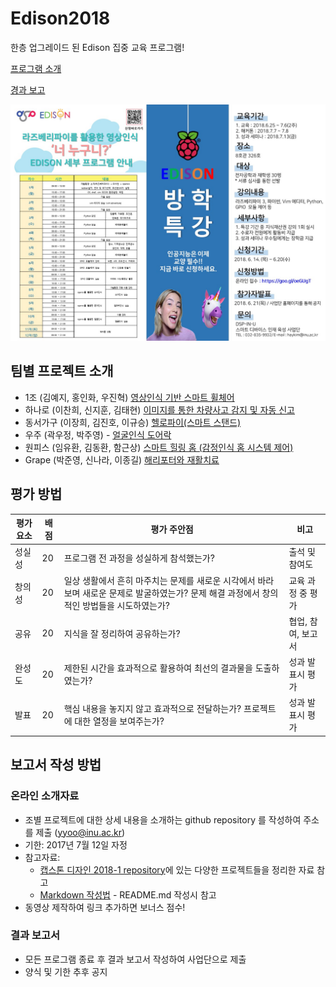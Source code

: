 # Edison2018
한층 업그레이드 된 Edison 집중 교육 프로그램!

[프로그램 소개](OpeningEdison2018.pdf)

[경과 보고](Edison2018_경과보고.pdf)

![Edison 2018](pic/Edison2018.jpg)




## 팀별 프로젝트 소개 
* 1조 (김예지, 홍인화, 우진혁) [영상인식 기반 스마트 휠체어](https://github.com/honginhwa/ghddlsghk3)
* 하나로 (이찬희, 신지훈, 김태현) [이미지를 통한 차량사고 감지 및 자동 신고](https://github.com/Kim-Taehyeon/Car_Accident_Detection_System)
* 동서가구 (이장희, 김진호, 이규승) [헬로파이(스마트 스탠드)](https://github.com/kimjinho1/EDISON2018-smart-stand)
* 우주 (곽우정, 박주영) - [얼굴인식 도어락](www.github.com/jooyoung0525)
* 원피스 (임유환, 김동환, 함근상) [스마트 힐링 홈 (감정인식 홈 시스템 제어)](https://github.com/sanana4/2018-EDISON-Team-ONEPIECE)
* Grape (박준영, 신나라, 이종길) [해리포터와 재활치료](https://github.com/zoonyoung/Home-rehabilitation-treatment)


## 평가 방법

평가 요소 | 배점 | 평가 주안점 | 비고
-----|-----| ----- | -----
성실성 | 20 | 프로그램 전 과정을 성실하게 참석했는가? | 출석 및 참여도
창의성 | 20 | 일상 생활에서 흔히 마주치는 문제를 새로운 시각에서 바라보며 새로운 문제로 발굴하였는가? 문제 해결 과정에서 창의적인 방법들을 시도하였는가?  |  교육 과정 중 평가
공유 | 20 | 지식을 잘 정리하여 공유하는가?  | 협업, 참여, 보고서
완성도 | 20 | 제한된 시간을 효과적으로 활용하여 최선의 결과물을 도출하였는가? | 성과 발표시 평가
발표 | 20 | 핵심 내용을 놓지지 않고 효과적으로 전달하는가? 프로젝트에 대한 열정을 보여주는가?  | 성과 발표시 평가

## 보고서 작성 방법
### 온라인 소개자료
* 조별 프로젝트에 대한 상세 내용을 소개하는 github repository 를 작성하여 주소를 제출 (yyoo@inu.ac.kr)
* 기한: 2017년 7월 12일 자정
* 참고자료: 
   * [캡스톤 디자인 2018-1 repository](http://github.com/ys7yoo/CapstoneDesign_2018-1)에 있는 다양한 프로젝트들을 정리한 자료 참고
   * [Markdown 작성법](https://github.com/adam-p/markdown-here/wiki/Markdown-Cheatsheet) - README.md 작성시 참고
* 동영상 제작하여 링크 추가하면 보너스 점수!

### 결과 보고서
* 모든 프로그램 종료 후 결과 보고서 작성하여 사업단으로 제출
* 양식 및 기한 추후 공지

